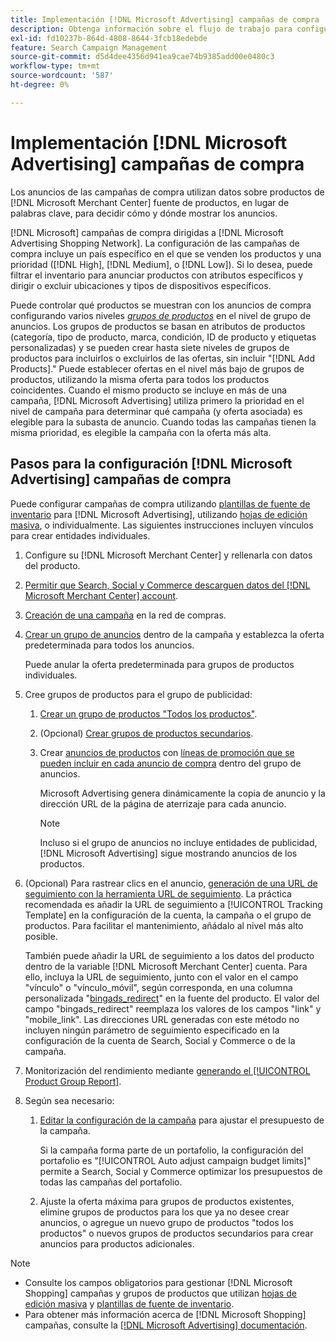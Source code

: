 ```yaml
---
title: Implementación [!DNL Microsoft Advertising] campañas de compra
description: Obtenga información sobre el flujo de trabajo para configurar [!DNL Microsoft Advertising] campañas de compras.
exl-id: fd10237b-864d-4808-8644-3fcb18edebde
feature: Search Campaign Management
source-git-commit: d5d4dee4356d941ea9cae74b9385add00e0480c3
workflow-type: tm+mt
source-wordcount: '587'
ht-degree: 0%

---
```


# Implementación [!DNL Microsoft Advertising] campañas de compra

Los anuncios de las campañas de compra utilizan datos sobre productos de [!DNL Microsoft Merchant Center] fuente de productos, en lugar de palabras clave, para decidir cómo y dónde mostrar los anuncios.

[!DNL Microsoft] campañas de compra dirigidas a [!DNL Microsoft Advertising Shopping Network]. La configuración de las campañas de compra incluye un país específico en el que se venden los productos y una prioridad ([!DNL High], [!DNL Medium], o [!DNL Low]). Si lo desea, puede filtrar el inventario para anunciar productos con atributos específicos y dirigir o excluir ubicaciones y tipos de dispositivos específicos.

Puede controlar qué productos se muestran con los anuncios de compra configurando varios niveles *[grupos de productos](/help/search-social-commerce/campaign-management/campaigns/product-group-about.md)* en el nivel de grupo de anuncios. Los grupos de productos se basan en atributos de productos (categoría, tipo de producto, marca, condición, ID de producto y etiquetas personalizadas) y se pueden crear hasta siete niveles de grupos de productos para incluirlos o excluirlos de las ofertas, sin incluir &quot;[!DNL Add Products].&quot; Puede establecer ofertas en el nivel más bajo de grupos de productos, utilizando la misma oferta para todos los productos coincidentes. Cuando el mismo producto se incluye en más de una campaña, [!DNL Microsoft Advertising] utiliza primero la prioridad en el nivel de campaña para determinar qué campaña (y oferta asociada) es elegible para la subasta de anuncio. Cuando todas las campañas tienen la misma prioridad, es elegible la campaña con la oferta más alta.

## Pasos para la configuración [!DNL Microsoft Advertising] campañas de compra

Puede configurar campañas de compra utilizando [plantillas de fuente de inventario](/help/search-social-commerce/campaign-management/inventory-feeds/inventory-feeds-about.md) para [!DNL Microsoft Advertising], utilizando [hojas de edición masiva](/help/search-social-commerce/campaign-management/bulksheets/bulksheet-about.md), o individualmente. Las siguientes instrucciones incluyen vínculos para crear entidades individuales.

1. Configure su [!DNL Microsoft Merchant Center] y rellenarla con datos del producto.

1. [Permitir que Search, Social y Commerce descarguen datos del [!DNL Microsoft Merchant Center] account](/help/search-social-commerce/campaign-management/accounts/merchant-account-manage.md).

1. [Creación de una campaña](/help/search-social-commerce/campaign-management/campaigns/campaign-manage.md) en la red de compras.

1. [Crear un grupo de anuncios](/help/search-social-commerce/campaign-management/campaigns/ad-group-manage.md) dentro de la campaña y establezca la oferta predeterminada para todos los anuncios.

   Puede anular la oferta predeterminada para grupos de productos individuales.

1. Cree grupos de productos para el grupo de publicidad:

   1. [Crear un grupo de productos &quot;Todos los productos&quot;](/help/search-social-commerce/campaign-management/campaigns/product-group-manage.md).

   1. (Opcional) [Crear grupos de productos secundarios](/help/search-social-commerce/campaign-management/campaigns/product-group-manage.md).

   1. Crear [anuncios de productos](/help/search-social-commerce/campaign-management/campaigns/ad-manage.md) con [líneas de promoción que se pueden incluir en cada anuncio de compra](/help/search-social-commerce/campaign-management/campaigns/product-group-settings-microsoft.md) dentro del grupo de anuncios.

      Microsoft Advertising genera dinámicamente la copia de anuncio y la dirección URL de la página de aterrizaje para cada anuncio.

      >[!NOTE]
      >
      >Incluso si el grupo de anuncios no incluye entidades de publicidad, [!DNL Microsoft Advertising] sigue mostrando anuncios de los productos.

1. (Opcional) Para rastrear clics en el anuncio, [generación de una URL de seguimiento con la herramienta URL de seguimiento](/help/search-social-commerce/tools/click-tracking-url-generate.md). La práctica recomendada es añadir la URL de seguimiento a [!UICONTROL Tracking Template] en la configuración de la cuenta, la campaña o el grupo de productos. Para facilitar el mantenimiento, añádalo al nivel más alto posible.

   También puede añadir la URL de seguimiento a los datos del producto dentro de la variable [!DNL Microsoft Merchant Center] cuenta. Para ello, incluya la URL de seguimiento, junto con el valor en el campo &quot;vínculo&quot; o &quot;vínculo_móvil&quot;, según corresponda, en una columna personalizada &quot;[bingads_redirect](https://help.ads.microsoft.com/#apex/3/en/51084)&quot; en la fuente del producto. El valor del campo &quot;bingads_redirect&quot; reemplaza los valores de los campos &quot;link&quot; y &quot;mobile_link&quot;. Las direcciones URL generadas con este método no incluyen ningún parámetro de seguimiento especificado en la configuración de la cuenta de Search, Social y Commerce o de la campaña.

1. Monitorización del rendimiento mediante [generando el [!UICONTROL Product Group Report]](/help/search-social-commerce/reports/management/basic-advanced/basic-advanced-report-generate.md).

1. Según sea necesario:

   1. [Editar la configuración de la campaña](/help/search-social-commerce/campaign-management/campaigns/campaign-manage.md) para ajustar el presupuesto de la campaña.

      Si la campaña forma parte de un portafolio, la configuración del portafolio es &quot;[!UICONTROL Auto adjust campaign budget limits]&quot; permite a Search, Social y Commerce optimizar los presupuestos de todas las campañas del portafolio.

   1. Ajuste la oferta máxima para grupos de productos existentes, elimine grupos de productos para los que ya no desee crear anuncios, o agregue un nuevo grupo de productos &quot;todos los productos&quot; o nuevos grupos de productos secundarios para crear anuncios para productos adicionales.

>[!NOTE]
>
>* Consulte los campos obligatorios para gestionar [!DNL Microsoft Shopping] campañas y grupos de productos que utilizan [hojas de edición masiva](/help/search-social-commerce/campaign-management/bulksheets/bulksheet-data-formats/bulksheet-data-microsoft.md) y [plantillas de fuente de inventario](/help/search-social-commerce/campaign-management/inventory-feeds/ad-templates/template-microsoft-shopping.md).
>* Para obtener más información acerca de [!DNL Microsoft Shopping] campañas, consulte la [[!DNL Microsoft Advertising] documentación](https://help.ads.microsoft.com/#apex/3/en/50903).
